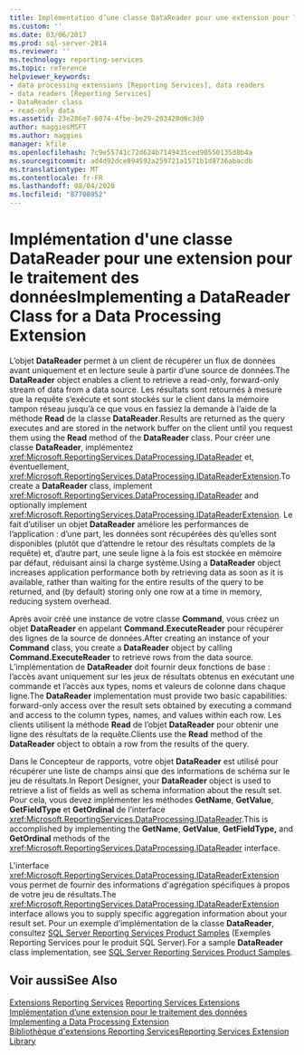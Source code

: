 ```yaml
---
title: Implémentation d’une classe DataReader pour une extension pour le traitement des données | Microsoft Docs
ms.custom: ''
ms.date: 03/06/2017
ms.prod: sql-server-2014
ms.reviewer: ''
ms.technology: reporting-services
ms.topic: reference
helpviewer_keywords:
- data processing extensions [Reporting Services], data readers
- data readers [Reporting Services]
- DataReader class
- read-only data
ms.assetid: 23e286e7-6074-4fbe-be29-203420d6c3d0
author: maggiesMSFT
ms.author: maggies
manager: kfile
ms.openlocfilehash: 7c9e55741c72d624b7149435ced90550135d8b4a
ms.sourcegitcommit: ad4d92dce894592a259721a1571b1d8736abacdb
ms.translationtype: MT
ms.contentlocale: fr-FR
ms.lasthandoff: 08/04/2020
ms.locfileid: "87708952"
---
```

# <a name="implementing-a-datareader-class-for-a-data-processing-extension"></a><span data-ttu-id="84aa5-102">Implémentation d'une classe DataReader pour une extension pour le traitement des données</span><span class="sxs-lookup"><span data-stu-id="84aa5-102">Implementing a DataReader Class for a Data Processing Extension</span></span>
  <span data-ttu-id="84aa5-103">L’objet **DataReader** permet à un client de récupérer un flux de données avant uniquement et en lecture seule à partir d’une source de données.</span><span class="sxs-lookup"><span data-stu-id="84aa5-103">The **DataReader** object enables a client to retrieve a read-only, forward-only stream of data from a data source.</span></span> <span data-ttu-id="84aa5-104">Les résultats sont retournés à mesure que la requête s’exécute et sont stockés sur le client dans la mémoire tampon réseau jusqu’à ce que vous en fassiez la demande à l’aide de la méthode **Read** de la classe **DataReader**.</span><span class="sxs-lookup"><span data-stu-id="84aa5-104">Results are returned as the query executes and are stored in the network buffer on the client until you request them using the **Read** method of the **DataReader** class.</span></span> <span data-ttu-id="84aa5-105">Pour créer une classe **DataReader**, implémentez <xref:Microsoft.ReportingServices.DataProcessing.IDataReader> et, éventuellement, <xref:Microsoft.ReportingServices.DataProcessing.IDataReaderExtension>.</span><span class="sxs-lookup"><span data-stu-id="84aa5-105">To create a **DataReader** class, implement <xref:Microsoft.ReportingServices.DataProcessing.IDataReader> and optionally implement <xref:Microsoft.ReportingServices.DataProcessing.IDataReaderExtension>.</span></span> <span data-ttu-id="84aa5-106">Le fait d’utiliser un objet **DataReader** améliore les performances de l’application : d’une part, les données sont récupérées dès qu’elles sont disponibles (plutôt que d’attendre le retour des résultats complets de la requête) et, d’autre part, une seule ligne à la fois est stockée en mémoire par défaut, réduisant ainsi la charge système.</span><span class="sxs-lookup"><span data-stu-id="84aa5-106">Using a **DataReader** object increases application performance both by retrieving data as soon as it is available, rather than waiting for the entire results of the query to be returned, and (by default) storing only one row at a time in memory, reducing system overhead.</span></span>  
  
 <span data-ttu-id="84aa5-107">Après avoir créé une instance de votre classe **Command**, vous créez un objet **DataReader** en appelant **Command.ExecuteReader** pour récupérer des lignes de la source de données.</span><span class="sxs-lookup"><span data-stu-id="84aa5-107">After creating an instance of your **Command** class, you create a **DataReader** object by calling **Command.ExecuteReader** to retrieve rows from the data source.</span></span> <span data-ttu-id="84aa5-108">L’implémentation de **DataReader** doit fournir deux fonctions de base : l’accès avant uniquement sur les jeux de résultats obtenus en exécutant une commande et l’accès aux types, noms et valeurs de colonne dans chaque ligne.</span><span class="sxs-lookup"><span data-stu-id="84aa5-108">The **DataReader** implementation must provide two basic capabilities: forward-only access over the result sets obtained by executing a command and access to the column types, names, and values within each row.</span></span> <span data-ttu-id="84aa5-109">Les clients utilisent la méthode **Read** de l’objet **DataReader** pour obtenir une ligne des résultats de la requête.</span><span class="sxs-lookup"><span data-stu-id="84aa5-109">Clients use the **Read** method of the **DataReader** object to obtain a row from the results of the query.</span></span>  
  
 <span data-ttu-id="84aa5-110">Dans le Concepteur de rapports, votre objet **DataReader** est utilisé pour récupérer une liste de champs ainsi que des informations de schéma sur le jeu de résultats.</span><span class="sxs-lookup"><span data-stu-id="84aa5-110">In Report Designer, your **DataReader** object is used to retrieve a list of fields as well as schema information about the result set.</span></span> <span data-ttu-id="84aa5-111">Pour cela, vous devez implémenter les méthodes **GetName**, **GetValue**, **GetFieldType** et **GetOrdinal** de l’interface <xref:Microsoft.ReportingServices.DataProcessing.IDataReader>.</span><span class="sxs-lookup"><span data-stu-id="84aa5-111">This is accomplished by implementing the **GetName**, **GetValue**, **GetFieldType,** and **GetOrdinal** methods of the <xref:Microsoft.ReportingServices.DataProcessing.IDataReader> interface.</span></span>  
  
 <span data-ttu-id="84aa5-112">L'interface <xref:Microsoft.ReportingServices.DataProcessing.IDataReaderExtension> vous permet de fournir des informations d'agrégation spécifiques à propos de votre jeu de résultats.</span><span class="sxs-lookup"><span data-stu-id="84aa5-112">The <xref:Microsoft.ReportingServices.DataProcessing.IDataReaderExtension> interface allows you to supply specific aggregation information about your result set.</span></span> <span data-ttu-id="84aa5-113">Pour un exemple d’implémentation de la classe **DataReader**, consultez [SQL Server Reporting Services Product Samples](https://go.microsoft.com/fwlink/?LinkId=177889) (Exemples Reporting Services pour le produit SQL Server).</span><span class="sxs-lookup"><span data-stu-id="84aa5-113">For a sample **DataReader** class implementation, see [SQL Server Reporting Services Product Samples](https://go.microsoft.com/fwlink/?LinkId=177889).</span></span>  
  
## <a name="see-also"></a><span data-ttu-id="84aa5-114">Voir aussi</span><span class="sxs-lookup"><span data-stu-id="84aa5-114">See Also</span></span>  
 <span data-ttu-id="84aa5-115">[Extensions Reporting Services](../reporting-services-extensions.md) </span><span class="sxs-lookup"><span data-stu-id="84aa5-115">[Reporting Services Extensions](../reporting-services-extensions.md) </span></span>  
 <span data-ttu-id="84aa5-116">[Implémentation d’une extension pour le traitement des données](implementing-a-data-processing-extension.md) </span><span class="sxs-lookup"><span data-stu-id="84aa5-116">[Implementing a Data Processing Extension](implementing-a-data-processing-extension.md) </span></span>  
 [<span data-ttu-id="84aa5-117">Bibliothèque d'extensions Reporting Services</span><span class="sxs-lookup"><span data-stu-id="84aa5-117">Reporting Services Extension Library</span></span>](../reporting-services-extension-library.md)  
  
  
